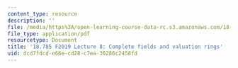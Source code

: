```yaml
---
content_type: resource
description: ''
file: /media/https%3A/open-learning-course-data-rc.s3.amazonaws.com/18-785-number-theory-i-fall-2019/dcd7fdcde66ecd28c7ea36286c2458fd_MIT18_785F19_lec8.pdf
file_type: application/pdf
resourcetype: Document
title: '18.785 F2019 Lecture 8: Complete fields and valuation rings'
uid: dcd7fdcd-e66e-cd28-c7ea-36286c2458fd
---
```

